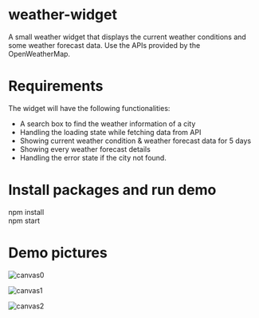 # weather-widget
A small weather widget that displays the current weather conditions
and some weather forecast data. Use the APIs provided by the OpenWeatherMap.

# Requirements
The widget will have the following functionalities:
- A search box to find the weather information of a city
- Handling the loading state while fetching data from API
- Showing current weather condition & weather forecast data for 5 days
- Showing every weather forecast details
- Handling the error state if the city not found.

# Install packages and run demo
npm install\
npm start

# Demo pictures

![canvas0](https://user-images.githubusercontent.com/29830442/87759801-70da3700-c841-11ea-8bc3-960e77c3ae3e.png)

![canvas1](https://user-images.githubusercontent.com/29830442/87759832-7c2d6280-c841-11ea-8fb4-f3830b8fe668.png)

![canvas2](https://user-images.githubusercontent.com/29830442/87759844-80598000-c841-11ea-92fb-e0392ac4f1be.png)

